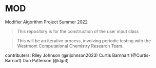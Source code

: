 # MOD
Modifier Algorithm Project Summer 2022

> This repository is for the construction of the user input class

> This will be an iterative process, involving periodic testing with the Westmont Computational Chemistry Research Team. 

contributers:
Riley Johnson (@rijohnson2023)
Curtis Barnhart (@Curtis-Barnart)
Don Patterson (@djp3)